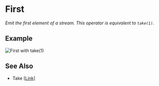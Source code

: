 # First

_Emit the first element of a stream. This operator is equivalent to `take(1)`._

## Example

![First with take(1)](img/first_example.png)

## See Also

- Take [[Link]](./take.md)

